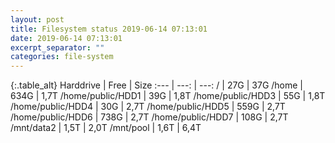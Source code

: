 ```yaml
---
layout: post
title: Filesystem status 2019-06-14 07:13:01
date: 2019-06-14 07:13:01
excerpt_separator: ""
categories: file-system
---
```

{:.table_alt}
Harddrive | Free | Size
:--- | ---: | ---:
/ | 27G | 37G
/home | 634G | 1,7T
/home/public/HDD1 | 39G | 1,8T
/home/public/HDD3 | 55G | 1,8T
/home/public/HDD4 | 30G | 2,7T
/home/public/HDD5 | 559G | 2,7T
/home/public/HDD6 | 738G | 2,7T
/home/public/HDD7 | 108G | 2,7T
/mnt/data2 | 1,5T | 2,0T
/mnt/pool | 1,6T | 6,4T
